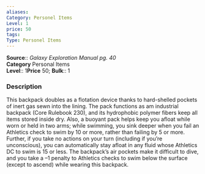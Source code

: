 ```yaml
---
aliases: 
Category: Personel Items
Level: 1
price: 50
tags: 
Type: Personel Items
---
```

**Source**:: _Galaxy Exploration Manual pg. 40_  
**Category** Personal Items  
**Level**:: 1**Price** 50; **Bulk**:: 1

### Description

This backpack doubles as a flotation device thanks to hard-shelled pockets of inert gas sewn into the lining. The pack functions as am industrial backpack (Core Rulebook 230), and its hydrophobic polymer fibers keep all items stored inside dry. Also, a buoyant pack helps keep you afloat while worn or held in two arms; while swimming, you sink deeper when you fail an Athletics check to swim by 10 or more, rather than failing by 5 or more. Further, if you take no actions on your turn (including if you’re unconscious), you can automatically stay afloat in any fluid whose Athletics DC to swim is 15 or less. The backpack’s air pockets make it difficult to dive, and you take a –1 penalty to Athletics checks to swim below the surface (except to ascend) while wearing this backpack.

